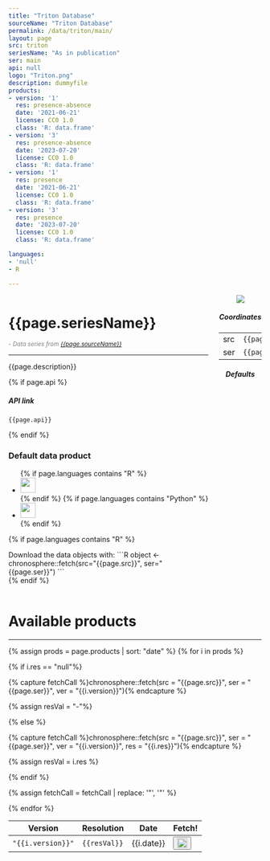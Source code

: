 ```yaml
---
title: "Triton Database"
sourceName: "Triton Database"
permalink: /data/triton/main/
layout: page
src: triton
seriesName: "As in publication"
ser: main
api: null
logo: "Triton.png"
description: dummyfile
products:
- version: '1'
  res: presence-absence
  date: '2021-06-21'
  license: CC0 1.0
  class: 'R: data.frame'
- version: '3'
  res: presence-absence
  date: '2023-07-20'
  license: CC0 1.0
  class: 'R: data.frame'
- version: '1'
  res: presence
  date: '2021-06-21'
  license: CC0 1.0
  class: 'R: data.frame'
- version: '3'
  res: presence
  date: '2023-07-20'
  license: CC0 1.0
  class: 'R: data.frame'

languages:
- 'null'
- R

---
```


<script src="{{site.url}}{{site.baseurl}}/assets/js/tabs.js"></script>
<script src="{{site.url}}{{site.baseurl}}/assets/js/clipboard.min.js"></script>


<script src="{{site.url}}{{site.baseurl}}/assets/js/jquery-3.7.0.js"></script>  <!--Add JQuery-->
<script src="{{site.url}}{{site.baseurl}}/assets/js/jquery.dataTables.min.js"></script>
<link rel="stylesheet" type="text/css" href="{{site.url}}{{site.baseurl}}/assets/css/jquery.dataTables.min.css" />

<div class="columns">
<div class="column is-8" markdown="1">

#  {{page.seriesName}} 

<small style="color:gray"><i> - Data series from <a href="{{site.url}}{{site.baseurl}}/data/{{page.src}}/">{{page.sourceName}}</a></i></small> 

<hr>


{{page.description}}

{% if page.api %}
<div style="overflow-wrap:break-word" markdown="1">

##### API link 

<code>{{page.api}}</code>

</div>
{% endif %}

### Default data product

<div class="tabs is-boxed">
  <ul>
{% if page.languages contains "R" %}
    <li class="tab is-active" onclick="openTab(event,'r-default')"><a><img src="{{site.url}}{{site.baseurl}}/images/logos/RlogoNew.png" style="width:30px"></a></li>
{% endif %}
{% if page.languages contains "Python" %}
    <li class="tab" onclick="openTab(event,'py-default')"><a><img src="{{site.url}}{{site.baseurl}}/images/logos/Python-logo-notext.png" style="width:30px"></a></li>
{% endif %}
  </ul>
</div>

<div class="container section">

{% if page.languages contains "R" %}
<div class="content-tab" id="r-default" markdown="1">
Download the data objects with:
```R
object <- chronosphere::fetch(src="{{page.src}}", ser="{{page.ser}}")
```
</div>
{% endif %}
<div class="content-tab" id="py-default" style="display:none" markdown="1">
```python
Python code!
```
</div>
</div>



</div>

<div class="column is-4 box" markdown="1" style="text-align:center">

<img src="{{site.url}}{{site.baseurl}}/images/chronos_logos/{{page.logo}}" style="max-width:250px">

##### Coordinates

<table>
<tr> <td> src </td> <td><code>{{page.src}}</code> </td></tr>
<tr> <td> ser </td> <td><code>{{page.ser}}</code> </td></tr>
</table>

##### Defaults

</div>


</div>

<br>

# Available products

* * *


<table class="display" id="my-table">
<thead>
<tr><th>Version</th><th>Resolution</th> <th>Date</th> <th>Fetch!</th></tr>
</thead>

<tbody>

{% assign prods = page.products | sort: "date" %}
{% for i in prods %}

<tr> 
{% if i.res == "null"%}

{% capture fetchCall %}chronosphere::fetch(src = "{{page.src}}", ser = "{{page.ser}}", ver = "{{i.version}}"){% endcapture %}

{% assign resVal = "-"%} 

{% else %}

{% capture fetchCall %}chronosphere::fetch(src = "{{page.src}}", ser = "{{page.ser}}", ver = "{{i.version}}", res = "{{i.res}}"){% endcapture %}

{% assign resVal = i.res %} 

{% endif %}

{% assign fetchCall = fetchCall | replace: '"', '\"' %} 

<td> <code>"{{i.version}}"</code></td>
<td> <code>{{resVal}}</code> </td>
<td> {{i.date}} </td>
<td> 
	<button class="button is-small" onclick='myFunction("{{fetchCall}}")' style="font-size:0.5rem">
		<img src="{{site.url}}{{site.baseurl}}/images/misc/copy-to-clipboard_R.svg" style="width:20px"> 
	</button> 
</td>
</tr>

{% endfor %}

</tbody>
</table>


<script>
new DataTable('#my-table');
</script>

<script>
function myFunction(message) {
   // Copy the text inside the text field
  navigator.clipboard.writeText(message);
} 
</script>

